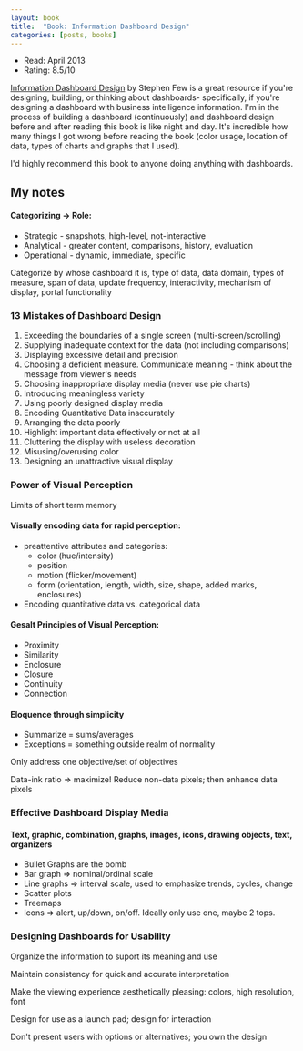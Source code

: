 ```yaml
---
layout: book
title:  "Book: Information Dashboard Design"
categories: [posts, books]
---
```


* Read: April 2013
* Rating: 8.5/10

[Information Dashboard Design](http://www.amazon.com/dp/0596100167?tag=parker08-20) by Stephen Few is a great resource if you're designing, building, or thinking about dashboards- specifically, if you're designing a dashboard with business intelligence information. I'm in the process of building a dashboard (continuously) and dashboard design before and after reading this book is like night and day. It's incredible how many things I got wrong before reading the book (color usage, location of data, types of charts and graphs that I used).

I'd highly recommend this book to anyone doing anything with dashboards.

## My notes

#### Categorizing -> Role:

* Strategic - snapshots, high-level, not-interactive
* Analytical - greater content, comparisons, history, evaluation
* Operational - dynamic, immediate, specific

Categorize by whose dashboard it is, type of data, data domain, types of measure, span of data, update frequency, interactivity, mechanism of display, portal functionality

### 13 Mistakes of Dashboard Design

1. Exceeding the boundaries of a single screen (multi-screen/scrolling)
2. Supplying inadequate context for the data (not including comparisons)
3. Displaying excessive detail and precision
4. Choosing a deficient measure. Communicate meaning  - think about the message from viewer's needs
5. Choosing inappropriate display media (never use pie charts)
6. Introducing meaningless variety
7. Using poorly designed display media
8. Encoding Quantitative Data inaccurately
9. Arranging the data poorly
10. Highlight important data effectively or not at all
11. Cluttering the display with useless decoration
12. Misusing/overusing color
13. Designing an unattractive visual display

### Power of Visual Perception

Limits of short term memory

#### Visually encoding data for rapid perception:

* preattentive attributes and categories:
  * color (hue/intensity)
  * position
  * motion (flicker/movement)
  * form (orientation, length, width, size, shape, added marks, enclosures)
* Encoding quantitative data vs. categorical data

#### Gesalt Principles of Visual Perception:

* Proximity
* Similarity
* Enclosure
* Closure
* Continuity
* Connection

#### Eloquence through simplicity

* Summarize = sums/averages
* Exceptions = something outside realm of normality

Only address one objective/set of objectives

Data-ink ratio => maximize!
Reduce non-data pixels; then enhance data pixels

### Effective Dashboard Display Media

#### Text, graphic, combination, graphs, images, icons, drawing objects, text, organizers

* Bullet Graphs are the bomb
* Bar graph => nominal/ordinal scale
* Line graphs => interval scale, used to emphasize trends, cycles, change
* Scatter plots
* Treemaps
* Icons => alert, up/down, on/off. Ideally only use one, maybe 2 tops.

### Designing Dashboards for Usability

Organize the information to suport its meaning and use

Maintain consistency for quick and accurate interpretation

Make the viewing experience aesthetically pleasing: colors, high resolution, font

Design for use as a launch pad; design for interaction

Don't present users with options or alternatives; you own the design
